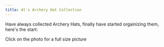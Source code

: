 ```yaml
---
title: Al's Archery Hat Collection
---
```


Have always collected Archery Hats, finally have started orgainizing them, here's the start:

Click on the photo for a full size picture
